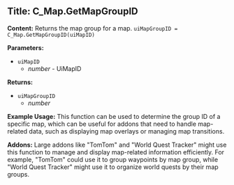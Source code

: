 ## Title: C_Map.GetMapGroupID

**Content:**
Returns the map group for a map.
`uiMapGroupID = C_Map.GetMapGroupID(uiMapID)`

**Parameters:**
- `uiMapID`
  - *number* - UiMapID

**Returns:**
- `uiMapGroupID`
  - *number*

**Example Usage:**
This function can be used to determine the group ID of a specific map, which can be useful for addons that need to handle map-related data, such as displaying map overlays or managing map transitions.

**Addons:**
Large addons like "TomTom" and "World Quest Tracker" might use this function to manage and display map-related information efficiently. For example, "TomTom" could use it to group waypoints by map group, while "World Quest Tracker" might use it to organize world quests by their map groups.